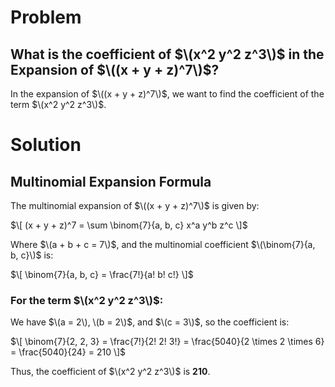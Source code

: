 # Problem
## What is the coefficient of $\(x^2 y^2 z^3\)$ in the Expansion of $\((x + y + z)^7\)$?

In the expansion of $\((x + y + z)^7\)$, we want to find the coefficient of the term $\(x^2 y^2 z^3\)$.

# Solution
## Multinomial Expansion Formula

The multinomial expansion of $\((x + y + z)^7\)$ is given by:

$\[
(x + y + z)^7 = \sum \binom{7}{a, b, c} x^a y^b z^c
\]$

Where $\(a + b + c = 7\)$, and the multinomial coefficient $\(\binom{7}{a, b, c}\)$ is:

$\[
\binom{7}{a, b, c} = \frac{7!}{a! b! c!}
\]$

### For the term $\(x^2 y^2 z^3\)$:

We have $\(a = 2\), \(b = 2\)$, and $\(c = 3\)$, so the coefficient is:

$\[
\binom{7}{2, 2, 3} = \frac{7!}{2! 2! 3!} = \frac{5040}{2 \times 2 \times 6} = \frac{5040}{24} = 210
\]$

Thus, the coefficient of $\(x^2 y^2 z^3\)$ is **210**.

